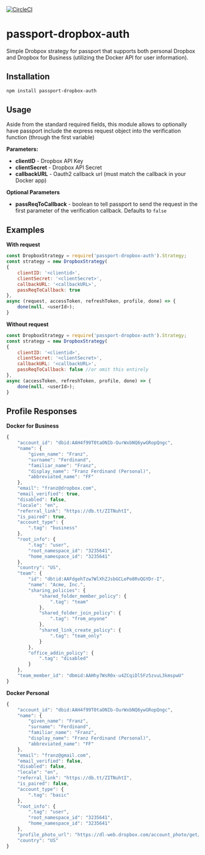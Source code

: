 [![CircleCI](https://circleci.com/gh/jnbarlow/passport-dropbox-auth.svg?style=shield)](https://circleci.com/gh/jnbarlow/passport-dropbox-auth)

# passport-dropbox-auth
Simple Drobpox strategy for passport that supports both personal Dropbox and Dropbox for Business (utilizing the Docker API for user information).

## Installation
```bash
npm install passport-dropbox-auth
```
## Usage
Aside from the standard required fields, this module allows to optionally have passport include the express request object into the verification function (through the first variable)

**Parameters:**
- **clientID** - Dropbox API Key
- **clientSecret** - Dropbox API Secret
- **callbackURL** - Oauth2 callback url (must match the callback in your Docker app)

**Optional Parameters**
- **passReqToCallback** - boolean to tell passport to send the request in the first parameter of the verification callback. Defaults to `false`

## Examples

**With request**
```javascript
const DropboxStrategy = require('passport-dropbox-auth').Strategy;
const strategy = new DropboxStrategy(
{
    clientID: '<clientid>',
    clientSecret: '<clientSecret>',
    callbackURL: '<callbackURL>',
    passReqToCallback: true
},
async (request, accessToken, refreshToken, profile, done) => {
    done(null, <userId>);
}
```


**Without request**
```javascript
const DropboxStrategy = require('passport-dropbox-auth').Strategy;
const strategy = new DropboxStrategy(
{
    clientID: '<clientid>',
    clientSecret: '<clientSecret>',
    callbackURL: '<callbackURL>',
    passReqToCallback: false //or omit this entirely
},
async (accessToken, refreshToken, profile, done) => {
    done(null, <userId>);
}
```
## Profile Responses
**Docker for Business**
```javascript
{
    "account_id": "dbid:AAH4f99T0taONIb-OurWxbNQ6ywGRopQngc",
    "name": {
        "given_name": "Franz",
        "surname": "Ferdinand",
        "familiar_name": "Franz",
        "display_name": "Franz Ferdinand (Personal)",
        "abbreviated_name": "FF"
    },
    "email": "franz@dropbox.com",
    "email_verified": true,
    "disabled": false,
    "locale": "en",
    "referral_link": "https://db.tt/ZITNuhtI",
    "is_paired": true,
    "account_type": {
        ".tag": "business"
    },
    "root_info": {
        ".tag": "user",
        "root_namespace_id": "3235641",
        "home_namespace_id": "3235641"
    },
    "country": "US",
    "team": {
        "id": "dbtid:AAFdgehTzw7WlXhZJsbGCLePe8RvQGYDr-I",
        "name": "Acme, Inc.",
        "sharing_policies": {
            "shared_folder_member_policy": {
                ".tag": "team"
            },
            "shared_folder_join_policy": {
                ".tag": "from_anyone"
            },
            "shared_link_create_policy": {
                ".tag": "team_only"
            }
        },
        "office_addin_policy": {
            ".tag": "disabled"
        }
    },
    "team_member_id": "dbmid:AAHhy7WsR0x-u4ZCqiDl5Fz5zvuL3kmspwU"
}
```

**Docker Personal**
```javascript
{
    "account_id": "dbid:AAH4f99T0taONIb-OurWxbNQ6ywGRopQngc",
    "name": {
        "given_name": "Franz",
        "surname": "Ferdinand",
        "familiar_name": "Franz",
        "display_name": "Franz Ferdinand (Personal)",
        "abbreviated_name": "FF"
    },
    "email": "franz@gmail.com",
    "email_verified": false,
    "disabled": false,
    "locale": "en",
    "referral_link": "https://db.tt/ZITNuhtI",
    "is_paired": false,
    "account_type": {
        ".tag": "basic"
    },
    "root_info": {
        ".tag": "user",
        "root_namespace_id": "3235641",
        "home_namespace_id": "3235641"
    },
    "profile_photo_url": "https://dl-web.dropbox.com/account_photo/get/dbaphid%3AAAHWGmIXV3sUuOmBfTz0wPsiqHUpBWvv3ZA?vers=1556069330102\u0026size=128x128",
    "country": "US"
}
```
